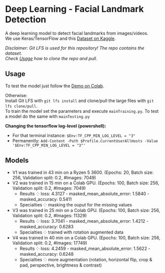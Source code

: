 # Deep Learning - Facial Landmark Detection
A deep learning model to detect facial landmarks from images/videos.  
We use Keras/TensorFlow and this [Dataset on Kaggle](https://www.kaggle.com/c/facial-keypoints-detection/overview).

_Disclaimer: Git LFS is used for this repository! The repo contains the dataset.  
Check [Usage](#usage) how to clone the repo and pull._

## Usage
To test the model just follow the [Demo on Colab](https://colab.research.google.com/github/StrangeGirlMurph/Facial-Landmark-Detection/blob/master/demo.ipynb).

Otherwise:  
Install Git LFS with `git lfs install` and clone/pull the large files with `git lfs clone/pull`.  
To train the model set the parameters and execute `mainTraining.py`. To test a model do the same with `mainTesting.py`

__Changing the tensorflow log-level (powershell):__
+ For that terminal instance: `$Env:TF_CPP_MIN_LOG_LEVEL = "3"`
+ Permanently: `Add-Content -Path $Profile.CurrentUserAllHosts -Value '$Env:TF_CPP_MIN_LOG_LEVEL = "3"'`

## Models
+ V1 was trained in 43 min on a Ryzen 5 3600. (Epochs: 20, Batch size: 256, Validation split: 0.2, #Images: 7049)
+ V2 was trained in 15 min on a Colab GPU. (Epochs: 100, Batch size: 256, Validation split: 0.2, #Images: 7049)
  + Results ⁘ loss: 4.3127 - masked_mean_absolute_error: 1.5840 - masked_accuracy: 0.5411
  + Specialties ⁘ masking the ouput for the missing values
+ V3 was trained in 25 min on a Colab GPU. (Epochs: 100, Batch size: 256, Validation split: 0.2, #Images: 11329)
  + Results ⁘ loss: 3.7041 - masked_mean_absolute_error: 1.4212 - masked_accuracy: 0.6283
  + Specialties ⁘ trained with rotation augmented data
+ V4 was trained in 40 min on a Colab GPU. (Epochs: 100, Batch size: 256, Validation split: 0.2, #Images: 17749)
  + Results ⁘ loss: 4.2459 - masked_mean_absolute_error: 1.5622 - masked_accuracy: 0.6248
  + Specialties ⁘ more augmentation (rotation, horizontal flip, crop & pad, perspective, brightness & contrast)
